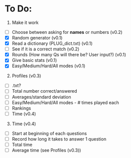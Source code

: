 # To Do:
1. Make it work
- [ ] Choose between asking for **names** or numbers (v0.2)
- [x] Random generator (v0.1)
- [x] Read a dictionary (PLUG_dict.txt) (v0.1)
- [ ] See if it is a correct match (v0.2)
- [x] Rounds (How many Qs will there be? User input?) (v0.1)
- [x] Give basic stats (v0.1)
- [x] Easy/Medium/Hard/All modes (v0.1)
2. Profiles (v0.3)
- [ ] .txt?
- [ ] Total number correct/answered
- [ ] Averages/standard deviation
- [ ] Easy/Medium/Hard/All modes - # times played each
- [ ] Rankings
- [ ] Time (v0.4)
3. Time (v0.4)
- [ ] Start at beginning of each questions
- [ ] Record how long it takes to answer 1 question
- [ ] Total time
- [ ] Average time (see Profiles (v0.3))
